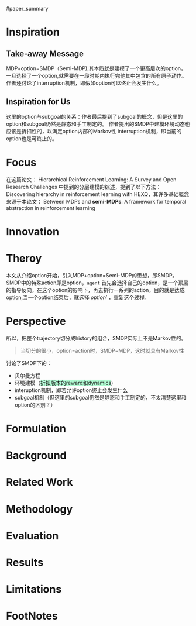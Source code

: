 #paper_summary 

# Inspiration
## Take-away Message
MDP+option=SMDP（Semi-MDP),其本质就是建模了一个更高层次的option，一旦选择了一个option,就需要在一段时期内执行完他其中包含的所有原子动作。作者还讨论了interruption机制，即假如option可以终止会发生什么。
## Inspiration for Us
这里的option与subgoal的关系：作者最后提到了subgoal的概念，但是这里的option和subgoal仍然是静态和手工制定的。
作者提出的SMDP中建模环境动态也应该是折扣性的，以满足option内部的Markov性
interruption机制，即当前的option也是可终止的。
# Focus

在这篇论文： Hierarchical Reinforcement Learning: A Survey and Open Research Challenges 中提到的分层建模的综述，提到了以下方法： Discovering hierarchy in reinforcement learning with HEXQ，其许多基础概念来源于本论文： 
Between MDPs and **semi-MDPs**: A framework for temporal abstraction in reinforcement learning 
# Innovation
# Theroy
本文从介绍option开始，引入MDP+option=Semi-MDP的思想，即SMDP。SMDP中的特殊action即是option，`agent` 首先会选择自己的option，是一个顶层的指导反向，在这个option的影响下，再去执行一系列的action，目的就是达成option,当一个option结束后，就选择 $option'$ ，重新这个过程。

# Perspective
所以，把整个trajectory切分成history的组合，SMDP实际上不是Markov性的。
>当切分的很小，option=action时，SMDP=MDP，这时就具有Markov性

讨论了SMDP下的：
- 贝尔曼方程
- 环境建模（<span style="background:#affad1">折扣版本的reward和dynamics</span>)
- interuption机制，即若允许option终止会发生什么
- subgoal机制（但这里的subgoal仍然是静态和手工制定的，不太清楚这里和option的区别？）
# Formulation
# Background
# Related Work
# Methodology
# Evaluation
# Results
# Limitations
# FootNotes
